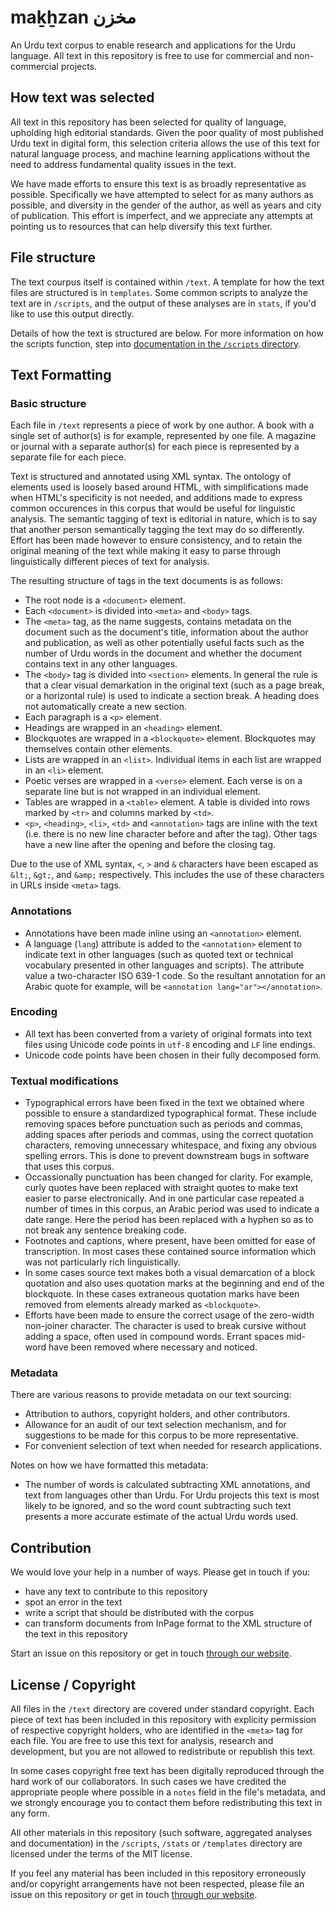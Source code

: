 # maḵẖzan مخزن

An Urdu text corpus to enable research and applications for the Urdu language. All text in this repository is free to use for commercial and non-commercial projects.

## How text was selected

All text in this repository has been selected for quality of language, upholding high editorial standards. Given the poor quality of most published Urdu text in digital form, this selection criteria allows the use of this text for natural language process, and machine learning applications without the need to address fundamental quality issues in the text.

We have made efforts to ensure this text is as broadly representative as possible. Specifically we have attempted to select for as many authors as possible, and diversity in the gender of the author, as well as years and city of publication. This effort is imperfect, and we appreciate any attempts at pointing us to resources that can help diversify this text further.

## File structure

The text courpus itself is contained within `/text`. A template for how the text files are structured is in `templates`. Some common scripts to analyze the text are in `/scripts`, and the output of these analyses are in `stats`, if you'd like to use this output directly.

Details of how the text is structured are below. For more information on how the scripts function, step into [documentation in the `/scripts` directory](/scripts).

## Text Formatting

### Basic structure

Each file in `/text` represents a piece of work by one author. A book with a single set of author(s) is for example, represented by one file. A magazine or journal with a separate author(s) for each piece is represented by a separate file for each piece.

Text is structured and annotated using XML syntax. The ontology of elements used is loosely based around HTML, with simplifications made when HTML's specificity is not needed, and additions made to express common occurences in this corpus that would be useful for linguistic analysis. The semantic tagging of text is editorial in nature, which is to say that another person semantically tagging the text may do so differently. Effort has been made however to ensure consistency, and to retain the original meaning of the text while making it easy to parse through linguistically different pieces of text for analysis. 

The resulting structure of tags in the text documents is as follows:
- The root node is a `<document>` element.
- Each `<document>` is divided into `<meta>` and `<body>` tags. 
- The `<meta>` tag, as the name suggests, contains metadata on the document such as the document's title, information about the author and publication, as well as other potentially useful facts such as the number of Urdu words in the document and whether the document contains text in any other languages.
- The `<body>` tag is divided into `<section>` elements. In general the rule is that a clear visual demarkation in the original text (such as a page break, or a horizontal rule) is used to indicate a section break. A heading does not automatically create a new section.
- Each paragraph is a `<p>` element.
- Headings are wrapped in an `<heading>` element. 
- Blockquotes are wrapped in a `<blockquote>` element. Blockquotes may themselves contain other elements.
- Lists are wrapped in an `<list>`. Individual items in each list are wrapped in an `<li>` element. 
- Poetic verses are wrapped in a `<verse>` element. Each verse is on a separate line but is not wrapped in an individual element.
- Tables are wrapped in a `<table>` element. A table is divided into rows marked by `<tr>` and columns marked by `<td>`. 
- `<p>`, `<heading>`, `<li>`, `<td>` and `<annotation>` tags are inline with the text (i.e. there is no new line character before and after the tag). Other tags have a new line after the opening and before the closing tag. 

Due to the use of XML syntax, `<`, `>` and `&` characters have been escaped as `&lt;`, `&gt;`, and `&amp;` respectively. This includes the use of these characters in URLs inside `<meta>` tags.

### Annotations

- Annotations have been made inline using an `<annotation>` element.
- A language (`lang`) attribute is added to the `<annotation>` element to indicate text in other languages (such as quoted text or technical vocabulary presented in other languages and scripts). The attribute value a two-character ISO 639-1 code. So the resultant annotation for an Arabic quote for example, will be `<annotation lang="ar"></annotation>`. 

### Encoding

- All text has been converted from a variety of original formats into text files using Unicode code points in `utf-8` encoding and `LF` line endings.
- Unicode code points have been chosen in their fully decomposed form.

### Textual modifications

- Typographical errors have been fixed in the text we obtained where possible to ensure a standardized typographical format. These include removing spaces before punctuation such as periods and commas, adding spaces after periods and commas, using the correct quotation characters, removing unnecessary whitespace, and fixing any obvious spelling errors. This is done to prevent downstream bugs in software that uses this corpus.
- Occassionally punctuation has been changed for clarity. For example, curly quotes have been replaced with straight quotes to make text easier to parse electronically. And in one particular case repeated a number of times in this corpus, an Arabic period was used to indicate a date range. Here the period has been replaced with a hyphen so as to not break any sentence breaking code.
- Footnotes and captions, where present, have been omitted for ease of transcription. In most cases these contained source information which was not particularly rich linguistically. 
- In some cases source text makes both a visual demarcation of a block quotation and also uses quotation marks at the beginning and end of the blockquote. In these cases extraneous quotation marks have been removed from elements already marked as `<blockquote>`.
- Efforts have been made to ensure the correct usage of the zero-width non-joiner character. The character is used to break cursive without adding a space, often used in compound words. Errant spaces mid-word have been removed where necessary and noticed.

### Metadata

There are various reasons to provide metadata on our text sourcing:
- Attribution to authors, copyright holders, and other contributors.
- Allowance for an audit of our text selection mechanism, and for suggestions to be made for this corpus to be more representative.
- For convenient selection of text when needed for research applications. 

Notes on how we have formatted this metadata:
- The number of words is calculated subtracting XML annotations, and text from languages other than Urdu. For Urdu projects this text is most likely to be ignored, and so the word count subtracting such text presents a more accurate estimate of the actual Urdu words used.

## Contribution

We would love your help in a number of ways. Please get in touch if you:
- have any text to contribute to this repository
- spot an error in the text
- write a script that should be distributed with the corpus
- can transform documents from InPage format to the XML structure of the text in this repository

Start an issue on this repository or get in touch [through our website](https://matnsaz.net/en/contact). 

## License / Copyright

All files in the `/text` directory are covered under standard copyright. Each piece of text has been included in this repository with explicity permission of respective copyright holders, who are identified in the `<meta>` tag for each file. You are free to use this text for analysis, research and development, but you are not allowed to redistribute or republish this text. 

In some cases copyright free text has been digitally reproduced through the hard work of our collaborators. In such cases we have credited the appropriate people where possible in a  `notes` field in the file's metadata, and we strongly encourage you to contact them before redistributing this text in any form.

All other materials in this repository (such software, aggregated analyses and documentation) in the `/scripts`, `/stats` or `/templates` directory are licensed under the terms of the MIT license.

If you feel any material has been included in this repository erroneously and/or copyright arrangements have not been respected, please file an issue on this repository or get in touch [through our website](https://matnsaz.net/en/contact). 
